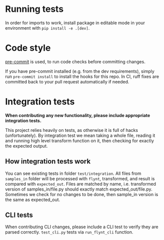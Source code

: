 # Running tests
In order for imports to work, install package in editable mode in your environment with `pip install -e .[dev]`.

# Code style
[pre-commit](https://github.com/pre-commit/pre-commit) is used, to run code checks before committing changes.

If you have pre-commit installed (e.g. from the dev requirements), simply run ``pre-commit install`` to install the hooks for this repo.
In CI, ruff fixes are committed back to your pull request automatically if needed.


# Integration tests

**When contributing any new functionality, please include appropriate integration tests.**

This project relies heavily on tests, as otherwise it is full of hacks (unfortunately).
By integration test we mean taking a whole file, reading it and running high level transform function on it,
then checking for exactly the expected output. 

## How integration tests work

You can see existing tests in folder `test/integration`. All files from `samples_in` folder will be processed with `flynt`,
transformed, and result is compared with `expected_out`. Files are matched by name, i.e. transformed version of samples_in/file.py
should exactly match expected_out/file.py. Sometimes we check for no changes to be done, then sample_in version is the same as expected_out.


## CLI tests

When contributing CLI changes, please include a CLI test to verify they are parsed correctly.
`test_cli.py` tests via `run_flynt_cli` function.
